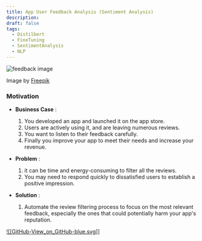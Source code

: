 ```yaml
---
title: App User Feedback Analysis (Sentiment Analysis)
description: 
draft: false
tags:
  - Distilbert
  - FineTuning
  - SentimentAnalysis
  - NLP
---
```

![feedback image](https://img.freepik.com/free-photo/medium-shot-young-people-with-reviews_23-2149394417.jpg?w=1380&t=st=1707053585~exp=1707054185~hmac=470278833ffbdb001da678bae2cc952deb3245bdcd929d83e82573317e60817c)

Image by <a href="https://www.freepik.com/free-photo/medium-shot-young-people-with-reviews_26006353.htm#query=star%20review&position=35&from_view=search&track=ais&uuid=1eafc6b6-e70b-4155-93e3-b83d8028a8f7">Freepik</a>

### Motivation

- **Business Case** :
    1. You developed an app and launched it on the app store.
    2. Users are actively using it, and are leaving numerous reviews.
    3. You want to listen to their feedback carefully.
    4. Finally you improve your app to meet their needs and increase your revenue.
    
- **Problem** :
    1. it can be time and energy-consuming to filter all the reviews.
    2. You may need to respond quickly to dissatisfied users to establish a positive impression.

- **Solution** :
    1. Automate the review filtering process to focus on the most relevant feedback, especially the ones that could potentially harm your app's reputation.



[![[GitHub-View_on_GitHub-blue.svg]]](https://github.com/aboudaladdin/Sentiment-Analysis-for-Google-App-Reviews/blob/main/Sentiment%20Analysis%20for%20Google%20App%20Reviews.ipynb)